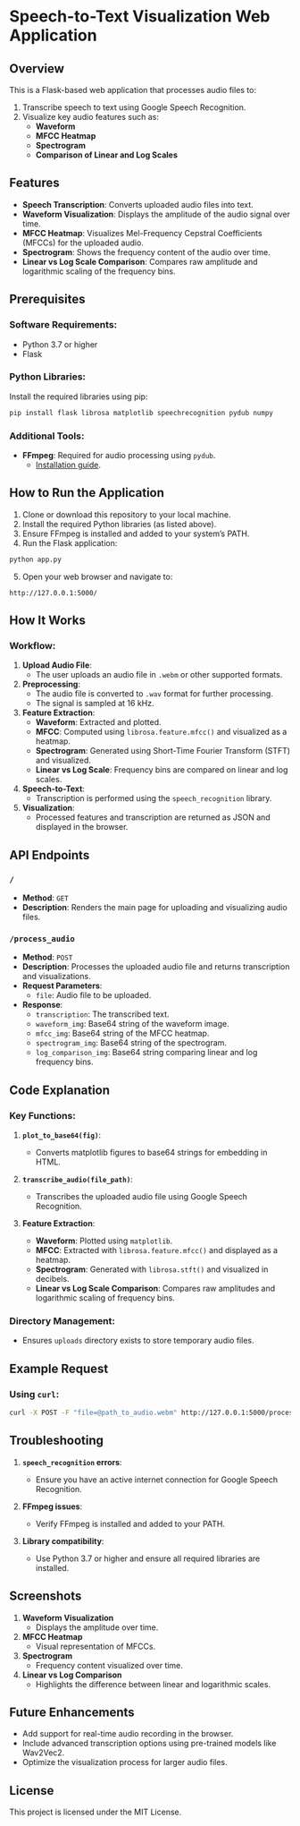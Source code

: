 # Speech-to-Text Visualization Web Application

## Overview
This is a Flask-based web application that processes audio files to:
1. Transcribe speech to text using Google Speech Recognition.
2. Visualize key audio features such as:
   - **Waveform**
   - **MFCC Heatmap**
   - **Spectrogram**
   - **Comparison of Linear and Log Scales**

## Features
- **Speech Transcription**: Converts uploaded audio files into text.
- **Waveform Visualization**: Displays the amplitude of the audio signal over time.
- **MFCC Heatmap**: Visualizes Mel-Frequency Cepstral Coefficients (MFCCs) for the uploaded audio.
- **Spectrogram**: Shows the frequency content of the audio over time.
- **Linear vs Log Scale Comparison**: Compares raw amplitude and logarithmic scaling of the frequency bins.

## Prerequisites

### Software Requirements:
- Python 3.7 or higher
- Flask

### Python Libraries:
Install the required libraries using pip:

```bash
pip install flask librosa matplotlib speechrecognition pydub numpy
```

### Additional Tools:
- **FFmpeg**: Required for audio processing using `pydub`.
  - [Installation guide](https://ffmpeg.org/download.html).

## How to Run the Application

1. Clone or download this repository to your local machine.
2. Install the required Python libraries (as listed above).
3. Ensure FFmpeg is installed and added to your system’s PATH.
4. Run the Flask application:

```bash
python app.py
```

5. Open your web browser and navigate to:

```
http://127.0.0.1:5000/
```

## How It Works

### Workflow:
1. **Upload Audio File**:
   - The user uploads an audio file in `.webm` or other supported formats.
2. **Preprocessing**:
   - The audio file is converted to `.wav` format for further processing.
   - The signal is sampled at 16 kHz.
3. **Feature Extraction**:
   - **Waveform**: Extracted and plotted.
   - **MFCC**: Computed using `librosa.feature.mfcc()` and visualized as a heatmap.
   - **Spectrogram**: Generated using Short-Time Fourier Transform (STFT) and visualized.
   - **Linear vs Log Scale**: Frequency bins are compared on linear and log scales.
4. **Speech-to-Text**:
   - Transcription is performed using the `speech_recognition` library.
5. **Visualization**:
   - Processed features and transcription are returned as JSON and displayed in the browser.

## API Endpoints

### `/`
- **Method**: `GET`
- **Description**: Renders the main page for uploading and visualizing audio files.

### `/process_audio`
- **Method**: `POST`
- **Description**: Processes the uploaded audio file and returns transcription and visualizations.
- **Request Parameters**:
  - `file`: Audio file to be uploaded.
- **Response**:
  - `transcription`: The transcribed text.
  - `waveform_img`: Base64 string of the waveform image.
  - `mfcc_img`: Base64 string of the MFCC heatmap.
  - `spectrogram_img`: Base64 string of the spectrogram.
  - `log_comparison_img`: Base64 string comparing linear and log frequency bins.

## Code Explanation

### Key Functions:
1. **`plot_to_base64(fig)`**:
   - Converts matplotlib figures to base64 strings for embedding in HTML.

2. **`transcribe_audio(file_path)`**:
   - Transcribes the uploaded audio file using Google Speech Recognition.

3. **Feature Extraction**:
   - **Waveform**: Plotted using `matplotlib`.
   - **MFCC**: Extracted with `librosa.feature.mfcc()` and displayed as a heatmap.
   - **Spectrogram**: Generated with `librosa.stft()` and visualized in decibels.
   - **Linear vs Log Scale Comparison**: Compares raw amplitudes and logarithmic scaling of frequency bins.

### Directory Management:
- Ensures `uploads` directory exists to store temporary audio files.

## Example Request

### Using `curl`:
```bash
curl -X POST -F "file=@path_to_audio.webm" http://127.0.0.1:5000/process_audio
```

## Troubleshooting

1. **`speech_recognition` errors**:
   - Ensure you have an active internet connection for Google Speech Recognition.

2. **FFmpeg issues**:
   - Verify FFmpeg is installed and added to your PATH.

3. **Library compatibility**:
   - Use Python 3.7 or higher and ensure all required libraries are installed.

## Screenshots

1. **Waveform Visualization**
   - Displays the amplitude over time.
2. **MFCC Heatmap**
   - Visual representation of MFCCs.
3. **Spectrogram**
   - Frequency content visualized over time.
4. **Linear vs Log Comparison**
   - Highlights the difference between linear and logarithmic scales.

## Future Enhancements
- Add support for real-time audio recording in the browser.
- Include advanced transcription options using pre-trained models like Wav2Vec2.
- Optimize the visualization process for larger audio files.

## License
This project is licensed under the MIT License.

